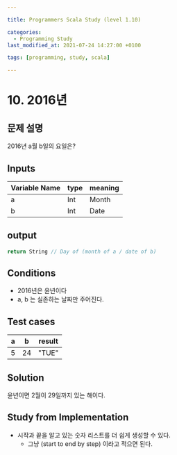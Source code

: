 ```yaml
---

title: Programmers Scala Study (level 1.10)

categories:
  - Programming Study
last_modified_at: 2021-07-24 14:27:00 +0100

tags: [programming, study, scala]

---
```


# 10. 2016년

## 문제 설명

2016년 a월 b일의 요일은?

## Inputs

| Variable Name | type | meaning |
| ------------- | ---- | ------- |
| a             | Int  | Month   |
| b             | Int  | Date    |

## output

~~~scala
return String // Day of (month of a / date of b)
~~~

## Conditions

* 2016년은 윤년이다
* a, b 는 실존하는 날짜만 주어진다.

## Test cases

| a    | b    | result |
| ---- | ---- | ------ |
| 5    | 24   | "TUE"  |

## Solution

윤년이면 2월이 29일까지 있는 해이다.



## Study from Implementation

* 시작과 끝을 알고 있는 숫자 리스트를 더 쉽게 생성할 수 있다.
  * 그냥 (start to end by step) 이라고 적으면 된다.
